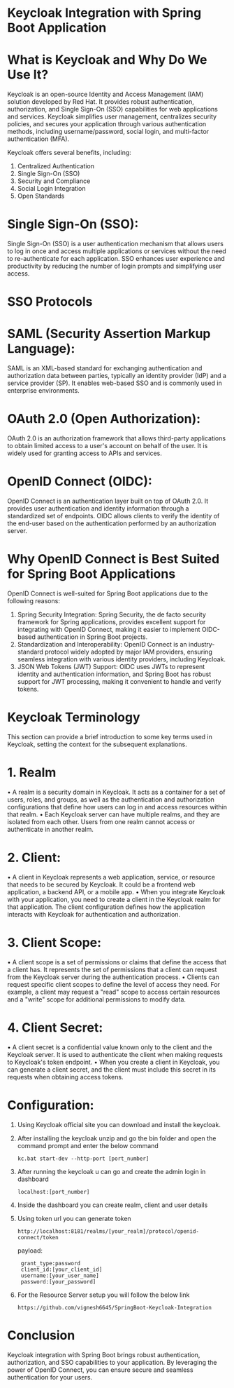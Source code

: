 # Keycloak Integration with Spring Boot Application

 # What is Keycloak and Why Do We Use It?
 Keycloak is an open-source Identity and Access Management (IAM) solution developed by Red Hat. It provides robust authentication, authorization, and Single 
 Sign-On (SSO) capabilities for web applications and services. Keycloak simplifies user management, centralizes security policies, and secures your 
 application through various authentication methods, including username/password, social login, and multi-factor authentication (MFA).

 Keycloak offers several benefits, including:
  1. Centralized Authentication
  2. Single Sign-On (SSO)
  3. Security and Compliance
  4. Social Login Integration
  5. Open Standards

# Single Sign-On (SSO):
Single Sign-On (SSO) is a user authentication mechanism that allows users to log in once and access multiple applications or services without the need to re-authenticate for each application. SSO enhances user experience and productivity by reducing the number of login prompts and simplifying user access.

# SSO Protocols

# SAML (Security Assertion Markup Language):
 SAML is an XML-based standard for exchanging authentication and authorization data between parties, typically an identity provider (IdP) and a service 
 provider (SP). It enables web-based SSO and is commonly used in enterprise environments.

 # OAuth 2.0 (Open Authorization):
 OAuth 2.0 is an authorization framework that allows third-party applications to obtain limited access to a user's account on behalf of the user. It is 
 widely used for granting access to APIs and services.

 # OpenID Connect (OIDC):
  OpenID Connect is an authentication layer built on top of OAuth 2.0. It provides user authentication and identity information through a standardized set 
  of endpoints. OIDC allows clients to verify the identity of the end-user based on the authentication performed by an authorization server.

  # Why OpenID Connect is Best Suited for Spring Boot Applications
   OpenID Connect is well-suited for Spring Boot applications due to the following reasons:

   1. Spring Security Integration: Spring Security, the de facto security framework for Spring applications, provides excellent support for integrating 
      with OpenID Connect, making it easier to implement OIDC-based authentication in Spring Boot projects.
   2. Standardization and Interoperability: OpenID Connect is an industry-standard protocol widely adopted by major IAM providers, ensuring seamless 
      integration with various identity providers, including Keycloak.
   3. JSON Web Tokens (JWT) Support: OIDC uses JWTs to represent identity and authentication information, and Spring Boot has robust support for JWT 
      processing, making it convenient to handle and verify tokens.                               

 # Keycloak Terminology
  This section can provide a brief introduction to some key terms used in Keycloak, setting the context for the subsequent explanations.

  # 1. Realm
  •	A realm is a security domain in Keycloak. It acts as a container for a set of users, roles, and groups, as well as the authentication and 
    authorization configurations that define how users can log in and access resources within that realm.
  •	Each Keycloak server can have multiple realms, and they are isolated from each other. Users from one realm cannot access or authenticate in another 
    realm.
   # 2. Client:
  • A client in Keycloak represents a web application, service, or resource that needs to be secured by Keycloak. It could be a frontend web 
    application, a backend API, or a mobile app.
  • When you integrate Keycloak with your application, you need to create a client in the Keycloak realm for that application. The client configuration 
    defines how the application interacts with Keycloak for authentication and authorization.
   # 3. Client Scope:
   • A client scope is a set of permissions or claims that define the access that a client has. It represents the set of permissions that a client can 
     request from the Keycloak server during the authentication process.
   • Clients can request specific client scopes to define the level of access they need. For example, a client may request a "read" scope to access 
     certain resources and a "write" scope for additional permissions to modify data.
   # 4. Client Secret:
   • A client secret is a confidential value known only to the client and the Keycloak server. It is used to authenticate the client when making requests 
     to Keycloak's token endpoint.
   • When you create a client in Keycloak, you can generate a client secret, and the client must include this secret in its requests when obtaining access 
     tokens.

  # Configuration:

  1. Using Keycloak official site you can download and install the keycloak.
  2. After installing the keycloak unzip and go the bin folder and open the command prompt and enter the below command

         kc.bat start-dev --http-port [port_number]
   3. After running the keycloak u can go and create the admin login in dashboard

          localhost:[port_number]
   4. Inside the dashboard you can create realm, client and user details
   5.  Using token url you can generate token

           http://localhost:8181/realms/[your_realm]/protocol/openid-connect/token
       payload:

            grant_type:password
            client_id:[your_client_id]
            username:[your_user_name]
            password:[your_password]
   6. For the Resource Server setup you will follow the below link

          https://github.com/vignesh6645/SpringBoot-Keycloak-Integration
           
# Conclusion
 Keycloak integration with Spring Boot brings robust authentication, authorization, and SSO capabilities to your application. By leveraging the power of 
 OpenID Connect, you can ensure secure and seamless authentication for your users.




